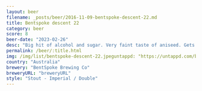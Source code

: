 ```yaml
---
layout: beer
filename: _posts/beer/2016-11-09-bentspoke-descent-22.md
title: Bentspoke descent 22
category: beer
score: 8
beer-date: "2023-02-26"
desc: "Big hit of alcohol and sugar. Very faint taste of aniseed. Gets better as it goes down, or maybe I just got drunker"
permalink: /beer/:title.html
img: /img/list/bentspoke-descent-22.jpeguntappd: "https://untappd.com/b/bentspoke-brewing-co-descent-22/4869805"
country: "Australia"
brewery: "BentSpoke Brewing Co"
breweryURL: "breweryURL"
style: "Stout - Imperial / Double"
---
```

